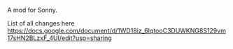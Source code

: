 A mod for Sonny.

List of all changes here
https://docs.google.com/document/d/1WD18iz_6IqtooC3DUWKNG8S129vm17sHN2BLzxF_4UI/edit?usp=sharing
